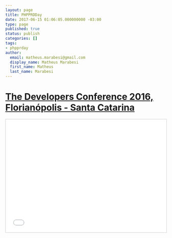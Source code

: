 ```yaml
---
layout: page
title: PHPPRDDay
date: 2017-06-15 01:06:05.000000000 -03:00
type: page
published: true
status: publish
categories: []
tags:
- phpprday
author:
  email: matheus.marabesi@gmail.com
  display_name: Matheus Marabesi
  first_name: Matheus
  last_name: Marabesi
---
```


<h1><a href="http://www.thedevelopersconference.com.br/tdc/2016/florianopolis/trilha-php" target="_blank">The Developers Conference 2016, Florianópolis - Santa Catarina</a></h1>
<p><iframe width="100%" height="355" style="border: 1px solid #CCC; border-width: 1px; margin-bottom: 5px; max-width: 100%;" src="//www.slideshare.net/slideshow/embed_code/key/zFZ9mI8KNhQ2cz" frameborder="0" marginwidth="0" marginheight="0" scrolling="no" allowfullscreen="allowfullscreen"> </iframe></p>
